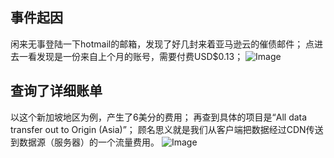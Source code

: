 ## 事件起因
闲来无事登陆一下hotmail的邮箱，发现了好几封来着亚马逊云的催债邮件；
点进去一看发现是一份来自上个月的账号，需要付费USD$0.13；
![Image](https://github.com/user-attachments/assets/461b1776-8ca8-45de-93de-c451d3e49ccb)

## 查询了详细账单
以这个新加坡地区为例，产生了6美分的费用；
再查到具体的项目是“All data transfer out to Origin (Asia)”；
顾名思义就是我们从客户端把数据经过CDN传送到数据源（服务器）的一个流量费用。
![Image](https://github.com/user-attachments/assets/c5d87eff-5530-477f-9060-4750883fb9e6)